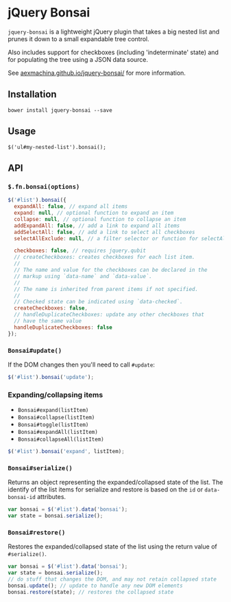 # jQuery Bonsai

`jquery-bonsai` is a lightweight jQuery plugin that takes a big nested list and prunes it down to a small expandable 
tree control.

Also includes support for checkboxes (including 'indeterminate' state) and for populating the tree using a JSON data source.

See [aexmachina.github.io/jquery-bonsai/](http://aexmachina.github.io/jquery-bonsai/) for more information.

## Installation

```
bower install jquery-bonsai --save
```

## Usage

```
$('ul#my-nested-list').bonsai();
```

## API

### `$.fn.bonsai(options)`

```js
$('#list').bonsai({
  expandAll: false, // expand all items
  expand: null, // optional function to expand an item
  collapse: null, // optional function to collapse an item
  addExpandAll: false, // add a link to expand all items
  addSelectAll: false, // add a link to select all checkboxes
  selectAllExclude: null, // a filter selector or function for selectAll

  checkboxes: false, // requires jquery.qubit
  // createCheckboxes: creates checkboxes for each list item.
  //
  // The name and value for the checkboxes can be declared in the
  // markup using `data-name` and `data-value`.
  //
  // The name is inherited from parent items if not specified.
  //
  // Checked state can be indicated using `data-checked`.
  createCheckboxes: false,
  // handleDuplicateCheckboxes: update any other checkboxes that
  // have the same value
  handleDuplicateCheckboxes: false
});
```

### `Bonsai#update()`

If the DOM changes then you'll need to call `#update`:

```js
$('#list').bonsai('update');
```

### Expanding/collapsing items

- `Bonsai#expand(listItem)`
- `Bonsai#collapse(listItem)`
- `Bonsai#toggle(listItem)`
- `Bonsai#expandAll(listItem)`
- `Bonsai#collapseAll(listItem)`

```js
$('#list').bonsai('expand', listItem);
```

### `Bonsai#serialize()`

Returns an object representing the expanded/collapsed state of the list.
The identify of the list items for serialize and restore is based on the `id` or `data-bonsai-id` attributes.

```js
var bonsai = $('#list').data('bonsai');
var state = bonsai.serialize();
```

### `Bonsai#restore()`

Restores the expanded/collapsed state of the list using the return value of `#serialize()`.

```js
var bonsai = $('#list').data('bonsai');
var state = bonsai.serialize();
// do stuff that changes the DOM, and may not retain collapsed state
bonsai.update(); // update to handle any new DOM elements
bonsai.restore(state); // restores the collapsed state
```
